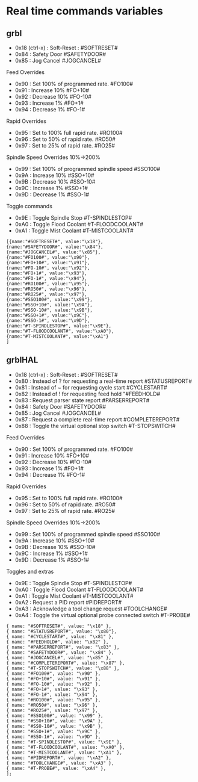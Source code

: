 # Real time commands variables

## grbl

-   0x18 (ctrl-x) : Soft-Reset : #SOFTRESET#
-   0x84 : Safety Door #SAFETYDOOR#
-   0x85 : Jog Cancel #JOGCANCEL#

Feed Overrides

-   0x90 : Set 100% of programmed rate. #FO100#
-   0x91 : Increase 10% #FO+10#
-   0x92 : Decrease 10% #FO-10#
-   0x93 : Increase 1% #FO+1#
-   0x94 : Decrease 1% #FO-1#

Rapid Overrides

-   0x95 : Set to 100% full rapid rate. #RO100#
-   0x96 : Set to 50% of rapid rate. #RO50#
-   0x97 : Set to 25% of rapid rate. #RO25#

Spindle Speed Overrides 10%->200%

-   0x99 : Set 100% of programmed spindle speed #SSO100#
-   0x9A : Increase 10% #SSO+10#
-   0x9B : Decrease 10% #SSO-10#
-   0x9C : Increase 1% #SSO+1#
-   0x9D : Decrease 1% #SSO-1#

Toggle commands

-   0x9E : Toggle Spindle Stop #T-SPINDLESTOP#
-   0xA0 : Toggle Flood Coolant #T-FLOODCOOLANT#
-   0xA1 : Toggle Mist Coolant #T-MISTCOOLANT#

```
[{name:"#SOFTRESET#", value:"\x18"},
{name:"#SAFETYDOOR#", value:"\x84"},
{name:"#JOGCANCEL#", value:"\x85"},
{name:"#FO100#", value:"\x90"},
{name:"#FO+10#", value:"\x91"},
{name:"#FO-10#", value:"\x92"},
{name:"#FO+1#", value:"\x93"},
{name:"#FO-1#", value:"\x94"},
{name:"#RO100#", value:"\x95"},
{name:"#RO50#", value:"\x96"},
{name:"#RO25#", value:"\x97"},
{name:"#SSO100#", value:"\x99"},
{name:"#SSO+10#", value:"\x9A"},
{name:"#SSO-10#", value:"\x9B"},
{name:"#SSO+1#", value:"\x9C"},
{name:"#SSO-1#", value:"\x9D"},
{name:"#T-SPINDLESTOP#", value:"\x9E"},
{name:"#T-FLOODCOOLANT#", value:"\xA0"},
{name:"#T-MISTCOOLANT#", value:"\xA1"}
]
```

## grblHAL

-   0x18 (ctrl-x) : Soft-Reset : #SOFTRESET#
-   0x80 : Instead of ? for requesting a real-time report #STATUSREPORT#
-   0x81 : Instead of ~ for requesting cycle start #CYCLESTART#
-   0x82 : Instead of ! for requesting feed hold "#FEEDHOLD#
-   0x83 : Request parser state report #PARSERREPORT#
-   0x84 : Safety Door #SAFETYDOOR#
-   0x85 : Jog Cancel #JOGCANCEL#
-   0x87 : Request a complete real-time report #COMPLETEREPORT#
-   0x88 : Toggle the virtual optional stop switch #T-STOPSWITCH#

Feed Overrides

-   0x90 : Set 100% of programmed rate. #FO100#
-   0x91 : Increase 10% #FO+10#
-   0x92 : Decrease 10% #FO-10#
-   0x93 : Increase 1% #FO+1#
-   0x94 : Decrease 1% #FO-1#

Rapid Overrides

-   0x95 : Set to 100% full rapid rate. #RO100#
-   0x96 : Set to 50% of rapid rate. #RO50#
-   0x97 : Set to 25% of rapid rate. #RO25#

Spindle Speed Overrides 10%->200%

-   0x99 : Set 100% of programmed spindle speed #SSO100#
-   0x9A : Increase 10% #SSO+10#
-   0x9B : Decrease 10% #SSO-10#
-   0x9C : Increase 1% #SSO+1#
-   0x9D : Decrease 1% #SSO-1#

Toggles and extras

-   0x9E : Toggle Spindle Stop #T-SPINDLESTOP#
-   0xA0 : Toggle Flood Coolant #T-FLOODCOOLANT#
-   0xA1 : Toggle Mist Coolant #T-MISTCOOLANT#
-   0xA2 : Request a PID report #PIDREPORT#
-   0xA3 : Acknowledge a tool change request #TOOLCHANGE#
-   0xA4 : Toggle the virtual optional probe connected switch #T-PROBE#

```
{ name: "#SOFTRESET#", value: "\x18" },
{ name: "#STATUSREPORT#", value: "\x80"},
{ name: "#CYCLESTART#", value: "\x81" },
{ name: "#FEEDHOLD#", value: "\x82" },
{ name: "#PARSERREPORT#", value: "\x83" },
{ name: "#SAFETYDOOR#", value: "\x84" },
{ name: "#JOGCANCEL#", value: "\x85" },
{ name: "#COMPLETEREPORT#", value: "\x87" },
{ name: "#T-STOPSWITCH#", value: "\x88" },
{ name: "#FO100#", value: "\x90" },
{ name: "#FO+10#", value: "\x91" },
{ name: "#FO-10#", value: "\x92" },
{ name: "#FO+1#", value: "\x93" },
{ name: "#FO-1#", value: "\x94" },
{ name: "#RO100#", value: "\x95" },
{ name: "#RO50#", value: "\x96" },
{ name: "#RO25#", value: "\x97" },
{ name: "#SSO100#", value: "\x99" },
{ name: "#SSO+10#", value: "\x9A" },
{ name: "#SSO-10#", value: "\x9B" },
{ name: "#SSO+1#", value: "\x9C" },
{ name: "#SSO-1#", value: "\x9D" },
{ name: "#T-SPINDLESTOP#", value: "\x9E" },
{ name: "#T-FLOODCOOLANT#", value: "\xA0" },
{ name: "#T-MISTCOOLANT#", value: "\xA1" },
{ name: "#PIDREPORT#", value: "\xA2" },
{ name: "#TOOLCHANGE#", value: "\xA3" },
{ name: "#T-PROBE#", value: "\xA4" },
];
```
